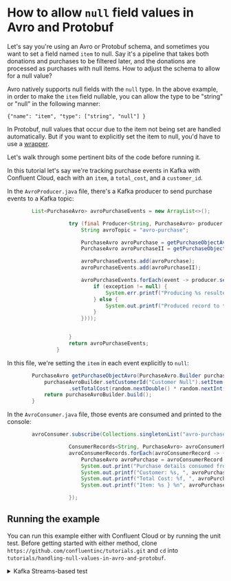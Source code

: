 # How to allow `null` field values in Avro and Protobuf
Let's say you're using an Avro or Protobuf schema, and sometimes you want to set a field named `item` to null. Say it's a pipeline that takes both donations and purchases to be filtered later, and the donations are processed as purchases with null items. How to adjust the schema to allow for a null value? 

Avro natively supports null fields with the `null` type. In the above example, in order to make the `item` field nullable, you can allow the type to be "string" or "null" in the following manner:

```
{"name": "item", "type": ["string", "null"] }
```

In Protobuf, null values that occur due to the item not being set are handled automatically. But if you want to explicitly set the item to null, you'd have to use a [wrapper](https://tomasbasham.dev/development/2017/09/13/protocol-buffers-and-optional-values.html).


Let's walk through some pertinent bits of the code before running it. 

In this tutorial let's say we're tracking purchase events in Kafka with Confluent Cloud, each with an `item`, a `total_cost`, and a `customer_id`. 


In the `AvroProducer.java` file, there's a Kafka producer to send purchase events to a Kafka topic:

```java
        List<PurchaseAvro> avroPurchaseEvents = new ArrayList<>();

                    try (final Producer<String, PurchaseAvro> producer = new KafkaProducer<>(avroProducerConfigs)) {
                        String avroTopic = "avro-purchase";

                        PurchaseAvro avroPurchase = getPurchaseObjectAvro(purchaseBuilder);
                        PurchaseAvro avroPurchaseII = getPurchaseObjectAvro(purchaseBuilder);

                        avroPurchaseEvents.add(avroPurchase);
                        avroPurchaseEvents.add(avroPurchaseII);

                        avroPurchaseEvents.forEach(event -> producer.send(new ProducerRecord<>(avroTopic, event.getCustomerId(), event), ((metadata, exception) -> {
                            if (exception != null) {
                                System.err.printf("Producing %s resulted in error %s %n", event, exception);
                            } else {
                                System.out.printf("Produced record to topic with Avro schema at offset %s with timestamp %d %n", metadata.offset(), metadata.timestamp());
                            }
                        })));


                    }
                    return avroPurchaseEvents;
                }
```

In this file, we're setting the `item` in each event explicitly to `null`:

```java
        PurchaseAvro getPurchaseObjectAvro(PurchaseAvro.Builder purchaseAvroBuilder) {
            purchaseAvroBuilder.setCustomerId("Customer Null").setItem(null)
                    .setTotalCost(random.nextDouble() * random.nextInt(100));
            return purchaseAvroBuilder.build();
        }
```

In the `AvroConsumer.java` file, those events are consumed and printed to the console:

```java
        avroConsumer.subscribe(Collections.singletonList("avro-purchase"));

                    ConsumerRecords<String, PurchaseAvro> avroConsumerRecords = avroConsumer.poll(Duration.ofSeconds(2));
                    avroConsumerRecords.forEach(avroConsumerRecord -> {
                        PurchaseAvro avroPurchase = avroConsumerRecord.value();
                        System.out.print("Purchase details consumed from topic with Avro schema { ");
                        System.out.printf("Customer: %s, ", avroPurchase.getCustomerId());
                        System.out.printf("Total Cost: %f, ", avroPurchase.getTotalCost());
                        System.out.printf("Item: %s } %n", avroPurchase.getItem());

                    });

```

## Running the example

You can run this example either with Confluent Cloud or by running the unit test. Before getting started with either method,
clone `https://github.com/confluentinc/tutorials.git` and `cd` into `tutorials/handling-null-values-in-avro-and-protobuf`.

<details>
  <summary>Kafka Streams-based test</summary>

#### Prerequisites

* Java 17, e.g., follow the OpenJDK installation instructions [here](https://openjdk.org/install/) if you don't have Java. 

#### Run the test

From the top-level directory:

```
./gradlew clean :handling-null-values-in-avro-and-protobuf:kafka:test --info  
```

<details>
  <summary>Confluent Cloud</summary>

#### Prerequisites

  * A [Confluent Cloud](https://confluent.cloud/signup) account

#### Run the commands

[Sign up](https://www.confluent.io/) for a Confluent Cloud account if you haven't already. 

Login, and then click 'Environments -> Create Cloud Environment' and create a cloud environment using the defaults there. 

Navigate to your environment and click 'Add cluster'. Create a cluster using the default values provided. 

Click 'Topics -> Add topic' to create two topics with the default values, one named 'avro-purchase' and the other 'proto-purchase' (we'll cover null values in Protobuf schemas later in the tutorial). 

On the right-hand navbar, click 'API keys -> Add key -> Global access'. Download the values as you will need them to run this tutorial. 

In the same navbar, click 'Clients -> Choose Your Language -> Java -> Create Schema Registry API key'. Save this key and secret as well as the URL listed in the configuration snippet. 

Now, create a file at `handling-null-values/resources/confluent.properties` with these values in it:

```
# Required connection configs for Kafka producer, consumer, and admin
bootstrap.servers=BOOTSTRAP_URL/S
security.protocol=SASL_SSL
sasl.jaas.config=org.apache.kafka.common.security.plain.PlainLoginModule required username='USERNAME' password='PASSWORD';
sasl.mechanism=PLAIN
use.latest.version=true
# Required for correctness in Apache Kafka clients prior to 2.6
client.dns.lookup=use_all_dns_ips

wrapper.for.nullables=true
key.converter=io.confluent.connect.avro.AvroConverter
key.converter.schema.registry.url=SR_URL/S
value.converter=io.confluent.connect.avro.AvroConverter
value.converter.schema.registry.url=CONVERTER_SR_URL/S

# Best practice for higher availability in Apache Kafka clients prior to 3.0
session.timeout.ms=45000

# Best practice for Kafka producer to prevent data loss
acks=all

# Required connection configs for Confluent Cloud Schema Registry
schema.registry.url=SR_URL/S
basic.auth.credentials.source=USER_INFO
basic.auth.user.info=API_KEY:SECRET
```

Replace the USERNAME and PASSWORD values with the Confluent Cloud key and secret respectively. Add the url from the schema registry client configuration snippet for `SR_URL/S` and add the schema registry API key and secret for `basic.auth.user.info`, retaining the colon in the placeholder. 

Inside `handling-null-values/kafka/code/src/main/avro/purchase.avsc` you'll see: 

```
{
  "type":"record",
  "namespace": "io.confluent.developer.avro",
  "name":"PurchaseAvro",
  "fields": [
    {"name": "item", "type": ["string", "null"] },
    {"name": "total_cost", "type": "double" },
    {"name": "customer_id", "type": "string"}
  ]
}
```

When you run `./gradlew :handling-null-values-in-avro-and-protobuf:kafka:runAvroProducer` and furthermore, `./gradlew :handling-null-values-in-avro-and-protobuf:kafka:runAvroConsumer`, you'll see that the events with null items are produced and consumed successfully. 

Now remove the `["string", "null"]` in the first field and replace it with `"string"`:

```
{
  "type":"record",
  "namespace": "io.confluent.developer.avro",
  "name":"PurchaseAvro",
  "fields": [
    {"name": "item", "type": "string" },
    {"name": "total_cost", "type": "double" },
    {"name": "customer_id", "type": "string"}
  ]
}
```

Now, if you run the code using `./gradlew :handling-null-values-in-avro-and-protobuf:kafka:runAvroProducer`, you will see that the producer does not produce events. If Avro schemas are to accept null values they need it set explicitly on the field.

How about null values in Protobuf schema fields? See: `handling-null-values/kafka/code/src/main/proto/purchase.proto`:

```
syntax = "proto3";

package io.confluent.developer.proto;
option java_outer_classname = "PurchaseProto";

message Purchase {
  string item = 1;
  double total_cost = 2;
  string customer_id = 3;
}
```

Look at `ProtoProducerApp.java`, lines 76-77:

```java
        purchaseBuilder.setCustomerId("Customer Null")
                .setTotalCost(random.nextDouble() * random.nextInt(100));
``` 

We can see that the developer who wrote this app 'forgot' to write the `setItem()` method that adds an item. This means that the value will be null. But when you run you run `./gradlew :handling-null-values-in-avro-and-protobuf:kafka:runProtoProducer` and `./gradlew :handling-null-values-in-avro-and-protobuf:kafka:runProtoConsumer` no errors will arise. That's because Protobuf automatically handles default values.

The message will look something like this in Confluent Cloud:

```json
{
  "totalCost": 41.20575583194131,
  "customerId": "Customer Null"
}
```

and like this in the console:

```json
{ Customer: Customer Null, Total Cost: 21.075714, Item:  } 

```

Now, if you _explicitly_ set the value of the item to null like so:


```java
        purchaseBuilder.setCustomerId("Customer Null").setItem(null)
                .setTotalCost(random.nextDouble() * random.nextInt(100));
``` 

In this case, you'll receive a NullPointer error. You can allow null values to be explicitly set with a [protocol wrapper type](https://protobuf.dev/reference/protobuf/google.protobuf/https://protobuf.dev/reference/protobuf/google.protobuf/).